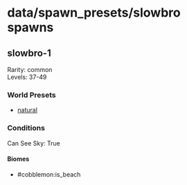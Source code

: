 # data/spawn_presets/slowbro spawns  
  
## slowbro-1  
Rarity: common  
Levels: 37-49  
  
### World Presets  
* [natural](/data/world_presets/natural.md)  
  
### Conditions  
Can See Sky: True  
  
#### Biomes  
  * #cobblemon:is_beach
  
